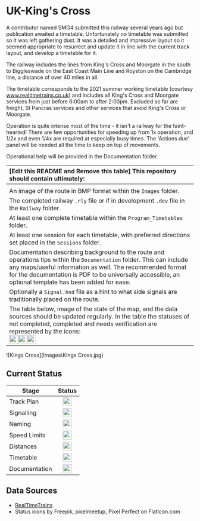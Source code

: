 # UK-King's Cross
A contributor named SMG4 submitted this railway several years ago but publication awaited a timetable.  Unfortunately no timetable was submitted so it was left gathering dust.  It was a detailed and impressive layout so it seemed appropriate to resurrect and update it in line with the current track layout, and develop a timetable for it.

The railway includes the lines from King's Cross and Moorgate in the south to Biggleswade on the East Coast Main Line and Royston on the Cambridge line, a distance of over 40 miles in all.

The timetable corresponds to the 2021 summer working timetable (courtesy www.realtimetrains.co.uk) and includes all King's Cross and Moorgate services from just before 6:00am to after 2:00pm.  Excluded so far are freight, St Pancras services and other services that avoid King's Cross or Moorgate.

Operation is quite intense most of the time - it isn't a railway for the faint-hearted!  There are few opportunities for speeding up from 1x operation, and 1/2x and even 1/4x are required at especially busy times.  The 'Actions due' panel will be needed all the time to keep on top of movements.

Operational help will be provided in the Documentation folder.



| [Edit this README and Remove this table] This repository should contain ultimately: |
| :----------------------------------------------------------- |
|                                                              |
| An image of the route in BMP format within the `Images` folder. |
| The completed railway `.rly` file or if in development `.dev` file in the `Railway` folder. |
| At least one complete timetable within the `Program_Timetables` folder. |
| At least one session for each timetable, with preferred directions set placed in the `Sessions` folder. |
| Documentation describing background to the route and operations tips within the `Documentation` folder. This can include any maps/useful information as well. The recommended format for the documentation is PDF to be universally accessible, an optional template has been added for ease. |
| Optionally a `Signal.hnd` file as a hint to what side signals are traditionally placed on the route. |
| The table below, image of the state of the map, and the data sources should be updated regularly. In the table the statuses of not completed, completed and needs verification are represented by the icons:<br><img src="https://image.flaticon.com/icons/svg/1632/1632596.svg" height="24"><img src="https://image.flaticon.com/icons/svg/390/390914.svg" height="24"><img src="https://image.flaticon.com/icons/svg/1828/1828833.svg" height="24"> |

![Kings Cross](Images\Kings Cross.jpg)

## Current Status

| Stage         | Status        |
| ------------- |:-------------:|
| Track Plan     | <img src="https://image.flaticon.com/icons/svg/1632/1632596.svg" height="24"> |
| Signalling      | <img src="https://image.flaticon.com/icons/svg/1632/1632596.svg" height="24"> |
| Naming | <img src="https://image.flaticon.com/icons/svg/1632/1632596.svg" height="24"> |
| Speed Limits | <img src="https://image.flaticon.com/icons/svg/1632/1632596.svg" height="24"> |
| Distances | <img src="https://image.flaticon.com/icons/svg/1632/1632596.svg" height="24"> |
| Timetable | <img src="https://image.flaticon.com/icons/svg/1632/1632596.svg" height="24"> |
| Documentation | <img src="https://image.flaticon.com/icons/svg/390/390914.svg" height="24"> |


## Data Sources

- [RealTimeTrains](www.realtimetrains.co.uk)
- Status icons by Freepik, pixelmeetup, Pixel Perfect on FlatIcon.com

